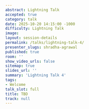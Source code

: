 ```yaml
---
abstract: Lightning Talk
accepted: true
category: talk
date: 2025-10-20 14:15:00 -1000
difficulty: Lightning Talk
image:
layout: session-details
permalink: /talks/lightning-talk-4/
presenter_slugs: shradha-agrawal
published: true
room: ''
show_video_urls: false
sitemap: true
slides_url: ''
summary: 'Lightning Talk 4'
tags:
- Welcome
talk_slot: full
title: TBD
track: null
---
```

